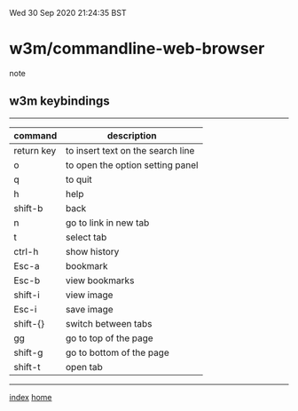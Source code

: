Wed 30 Sep 2020 21:24:35 BST

# w3m/commandline-web-browser


note
## w3m keybindings
___

| command    | description |
| ---------- | ----------- |
| return key | to insert text on the search line |
| o          | to open the option setting panel |
| q	     | to quit |
| h	     | help    |
| shift-b    | back    |
| n          | go to link in new tab |
| t 	     | select tab |
| ctrl-h     | show history |
| Esc-a	     | bookmark |
| Esc-b	     | view bookmarks |
| shift-i    | view image |
| Esc-i	     | save image |
| shift-{}   | switch between tabs |
| gg	     | go to top of the page |
| shift-g    | go to bottom of the page |
| shift-t    | open tab | 

___

[index](./index-file.md) 
[home](./home.md) 

